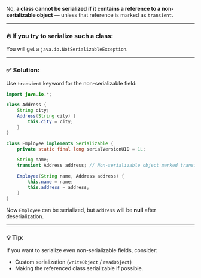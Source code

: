 No, **a class cannot be serialized if it contains a reference to a non-serializable object** — unless that reference is marked as `transient`.

---

### 🔥 If you try to serialize such a class:

You will get a `java.io.NotSerializableException`.

---

### ✅ Solution:

Use `transient` keyword for the non-serializable field:

```java
import java.io.*;

class Address {
    String city;
    Address(String city) {
        this.city = city;
    }
}

class Employee implements Serializable {
    private static final long serialVersionUID = 1L;

    String name;
    transient Address address; // Non-serializable object marked transient

    Employee(String name, Address address) {
        this.name = name;
        this.address = address;
    }
}
```

Now `Employee` can be serialized, but `address` will be **null** after deserialization.

---

### 💡 Tip:

If you want to serialize even non-serializable fields, consider:

* Custom serialization (`writeObject` / `readObject`)
* Making the referenced class serializable if possible.
